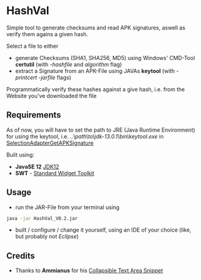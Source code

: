 # HashVal
 Simple tool to generate checksums and read APK signatures, aswell as verify them agains a given hash.
 
 Select a file to either
 - generate Checksums (SHA1, SHA256, MD5) using Windows' CMD-Tool **certutil** (with *-hashfile* and *algorithm* flag)
 - extract a Signature from an APK-File using JAVAs **keytool** (with *-printcert* *-jarfile* flags)

Programmatically verify these hashes against a give hash, i.e. from the Website you've downloaded the file


## Requirements

As of now, you will have to set the path to JRE (Java Runtime Environment) for using the keytool, i.e. *..\path\to\jdk-13.0.1\bin\keytool.exe* in [SelectionAdapterGetAPKSignature](https://github.com/derivativecode/HashVal/blob/abf00ab7ba09d0667fa8fb2e5eea50fd17a0487d/src/hashval/SelectionAdapterGetAPKSignature.java#L59)

Built using:
- **JavaSE 12** [JDK12](https://www.oracle.com/java/technologies/javase/jdk12-archive-downloads.html)
- **SWT** - [Standard Widget Toolkit](https://git.eclipse.org/c/platform/eclipse.platform.swt.git/)


## Usage
- run the JAR-File from your terminal using
```bash
java -jar HashVal_V0.2.jar
```
- built / configure / change it yourself, using an IDE of your choice (like, but probably not *Eclipse*)


## Credits
- Thanks to **Ammianus** for his [Collapsible Text Area Snippet](https://librixxxi.blogspot.com/2011/04/collapsible-swt-text-area-snippet.html)

